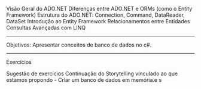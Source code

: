 Visão Geral do ADO.NET
Diferenças entre ADO.NET e ORMs (como o Entity Framework)
Estrutura do ADO.NET: Connection, Command, DataReader, DataSet
Introdução ao Entity Framework
Relacionamentos entre Entidades
Consultas Avançadas com LINQ

---
Objetivos:
Apresentar conceitos de banco de dados no c#.

---
Exercícios

Sugestão de exercícios
Continuação do Storytelling vinculado ao que estamos propondo - Criar um banco de dados em memória.e s